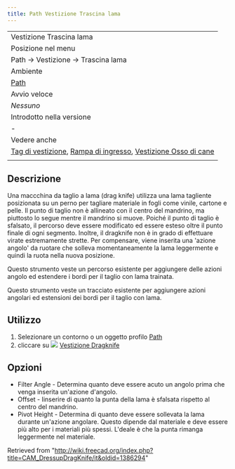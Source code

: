 ```yaml
---
title: Path Vestizione Trascina lama
---
```

|  |
| --- |
| Vestizione Trascina lama |
| Posizione nel menu |
| Path → Vestizione → Trascina lama |
| Ambiente |
| [Path](/Path_Workbench/it "Path Workbench/it") |
| Avvio veloce |
| *Nessuno* |
| Introdotto nella versione |
| - |
| Vedere anche |
| [Tag di vestizione](/Path_DressupTag/it "Path DressupTag/it"), [Rampa di ingresso](/Path_DressupRampEntry/it "Path DressupRampEntry/it"), [Vestizione Osso di cane](/Path_DressupDogbone/it "Path DressupDogbone/it") |
|  |

## Descrizione

Una maccchina da taglio a lama (drag knife) utilizza una lama tagliente posizionata su un perno per tagliare materiale in fogli come vinile, cartone e pelle. Il punto di taglio non è allineato con il centro del mandrino, ma piuttosto lo segue mentre il mandrino si muove. Poiché il punto di taglio è sfalsato, il percorso deve essere modificato ed essere esteso oltre il punto finale di ogni segmento. Inoltre, il dragknife non è in grado di effettuare virate estremamente strette. Per compensare, viene inserita una 'azione angolo' da ruotare che solleva momentaneamente la lama leggermente e quindi la ruota nella nuova posizione.

Questo strumento veste un percorso esistente per aggiungere delle azioni angolo ed estendere i bordi per il taglio con lama trainata.

Questo strumento veste un tracciato esistente per aggiungere azioni angolari ed estensioni dei bordi per il taglio con lama.

## Utilizzo

1. Selezionare un contorno o un oggetto profilo [Path](/Path_Workbench/it "Path Workbench/it")
2. cliccare su ![](/images/Path_Dressup.png) [Vestizione Dragknife](/Path_DressupDragKnife/it "Path DressupDragKnife/it")

## Opzioni

* Filter Angle - Determina quanto deve essere acuto un angolo prima che venga inserita un'azione d'angolo.
* Offset - Iinserire di quanto la punta della lama è sfalsata rispetto al centro del mandrino.
* Pivot Height - Determina di quanto deve essere sollevata la lama durante un'azione angolare. Questo dipende dal materiale e deve essere più alto per i materiali più spessi. L'deale è che la punta rimanga leggermente nel materiale.

Retrieved from "<http://wiki.freecad.org/index.php?title=CAM_DressupDragKnife/it&oldid=1386294>"